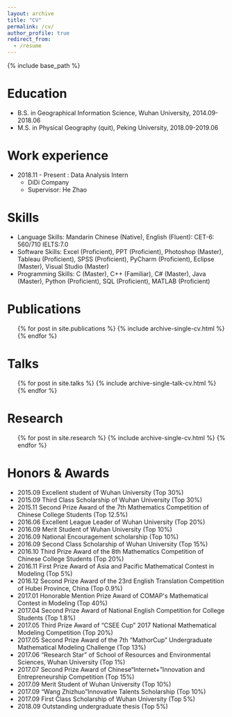 ```yaml
---
layout: archive
title: "CV"
permalink: /cv/
author_profile: true
redirect_from:
  - /resume
---
```


{% include base_path %}

Education
======
* B.S. in Geographical Information Science, Wuhan University, 2014.09-2018.06
* M.S. in Physical Geography (quit), Peking University, 2018.09-2019.06

Work experience
======
* 2018.11 - Present :  Data Analysis Intern
  * DiDi Company
  * Supervisor: He Zhao
  
Skills
======
* Language Skills: Mandarin Chinese (Native), English (Fluent): CET-6: 560/710 IELTS:7.0 
* Software Skills: Excel (Proficient), PPT (Proficient), Photoshop (Master), Tableau (Proficient), SPSS (Proficient), PyCharm (Proficient), Eclipse (Master), Visual Studio (Master)
* Programming Skills: C (Master), C++ (Familiar), C# (Master), Java (Master), Python (Proficient), SQL (Proficient), MATLAB (Proficient) 
 
Publications
======
  <ul>{% for post in site.publications %}
    {% include archive-single-cv.html %}
  {% endfor %}</ul>
  
Talks
======
  <ul>{% for post in site.talks %}
    {% include archive-single-talk-cv.html %}
  {% endfor %}</ul>
  
Research
======
  <ul>{% for post in site.research %}
    {% include archive-single-cv.html %}
  {% endfor %}</ul>
  
  
Honors & Awards
======
* 2015.09  Excellent student of Wuhan University (Top 30%) 
* 2015.09  Third Class Scholarship of Wuhan University (Top 30%) 
* 2015.11  Second Prize Award of the 7th Mathematics Competition of Chinese College Students (Top 12.5%) 
* 2016.06  Excellent League Leader of Wuhan University (Top 20%) 
* 2016.09  Merit Student of Wuhan University (Top 10%) 
* 2016.09  National Encouragement scholarship (Top 10%) 
* 2016.09  Second Class Scholarship of Wuhan University (Top 15%) 
* 2016.10  Third Prize Award of the 8th Mathematics Competition of Chinese College Students (Top 20%) 
* 2016.11  First Prize Award of Asia and Pacific Mathematical Contest in Modeling (Top 5%) 
* 2016.12  Second Prize Award of the 23rd English Translation Competition of Hubei Province, China (Top 0.9%) 
* 2017.01  Honorable Mention Prize Award of COMAP's Mathematical Contest in Modeling (Top 40%) 
* 2017.04  Second Prize Award of National English Competition for College Students (Top 1.8%) 
* 2017.05  Third Prize Award of “CSEE Cup” 2017 National Mathematical Modeling Competition (Top 20%)
* 2017.05  Second Prize Award of the 7th “MathorCup” Undergraduate Mathematical Modeling Challenge (Top 13%) 
* 2017.06 “Research Star” of School of Resources and Environmental Sciences, Wuhan University (Top 1%) 
* 2017.07  Second Prize Award of Chinese“Internet+”Innovation and Entrepreneurship Competition (Top 15%) 
* 2017.09  Merit Student of Wuhan University (Top 10%) 
* 2017.09 “Wang Zhizhuo”Innovative Talents Scholarship (Top 10%) 
* 2017.09  First Class Scholarship of Wuhan University (Top 5%) 
* 2018.09  Outstanding undergraduate thesis (Top 5%) 